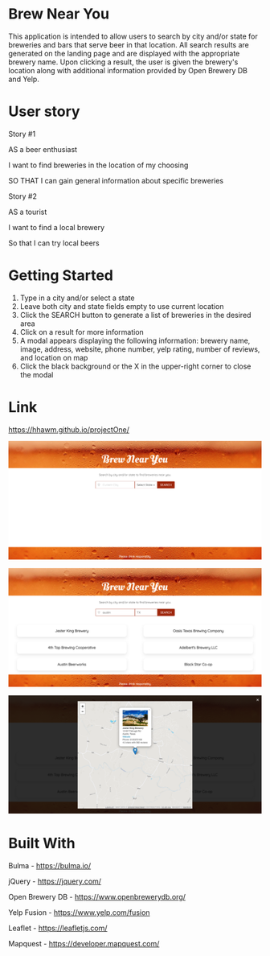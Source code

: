 # Brew Near You
This application is intended to allow users to search by city and/or state for breweries and bars that serve beer in that location. All search results are generated on the landing page and are displayed with the appropriate brewery name. Upon clicking a result, the user is given the brewery's location along with additional information provided by Open Brewery DB and Yelp.

# User story
Story #1

AS a beer enthusiast

I want to find breweries in the location of my choosing

SO THAT I can gain general information about specific breweries 

Story #2

AS a tourist

I want to find a local brewery

So that I can try local beers

# Getting Started
1. Type in a city and/or select a state
2. Leave both city and state fields empty to use current location
3. Click the SEARCH button to generate a list of breweries in the desired area 
4. Click on a result for more information
5. A modal appears displaying the following information: brewery name, image, address, website, phone number, yelp rating, number of reviews, and location on map
6. Click the black background or the X in the upper-right corner to close the modal

# Link
https://hhawm.github.io/projectOne/

![alt text](assets/images/landing_page.png "Logo Title Text 1")

![alt text](assets/images/results.png "Logo Title Text 1")

![alt text](assets/images/map.png "Logo Title Text 1")

# Built With
Bulma - https://bulma.io/

jQuery - https://jquery.com/

Open Brewery DB - https://www.openbrewerydb.org/

Yelp Fusion - https://www.yelp.com/fusion

Leaflet - https://leafletjs.com/

Mapquest - https://developer.mapquest.com/
